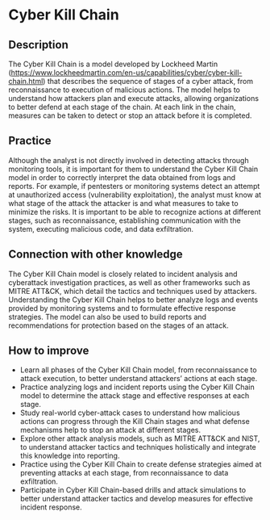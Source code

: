 # Cyber Kill Chain

## Description
The Cyber ​​Kill Chain is a model developed by Lockheed Martin (https://www.lockheedmartin.com/en-us/capabilities/cyber/cyber-kill-chain.html) that describes the sequence of stages of a cyber attack, from reconnaissance to execution of malicious actions. The model helps to understand how attackers plan and execute attacks, allowing organizations to better defend at each stage of the chain. At each link in the chain, measures can be taken to detect or stop an attack before it is completed.

## Practice
Although the analyst is not directly involved in detecting attacks through monitoring tools, it is important for them to understand the Cyber ​​Kill Chain model in order to correctly interpret the data obtained from logs and reports. For example, if pentesters or monitoring systems detect an attempt at unauthorized access (vulnerability exploitation), the analyst must know at what stage of the attack the attacker is and what measures to take to minimize the risks. It is important to be able to recognize actions at different stages, such as reconnaissance, establishing communication with the system, executing malicious code, and data exfiltration.

## Connection with other knowledge
The Cyber ​​Kill Chain model is closely related to incident analysis and cyberattack investigation practices, as well as other frameworks such as MITRE ATT&CK, which detail the tactics and techniques used by attackers. Understanding the Cyber ​​Kill Chain helps to better analyze logs and events provided by monitoring systems and to formulate effective response strategies. The model can also be used to build reports and recommendations for protection based on the stages of an attack.

## How to improve
- Learn all phases of the Cyber ​​Kill Chain model, from reconnaissance to attack execution, to better understand attackers’ actions at each stage.
- Practice analyzing logs and incident reports using the Cyber ​​Kill Chain model to determine the attack stage and effective responses at each stage.
- Study real-world cyber-attack cases to understand how malicious actions can progress through the Kill Chain stages and what defense mechanisms help to stop an attack at different stages.
- Explore other attack analysis models, such as MITRE ATT&CK and NIST, to understand attacker tactics and techniques holistically and integrate this knowledge into reporting.
- Practice using the Cyber ​​Kill Chain to create defense strategies aimed at preventing attacks at each stage, from reconnaissance to data exfiltration.
- Participate in Cyber ​​Kill Chain-based drills and attack simulations to better understand attacker tactics and develop measures for effective incident response.
